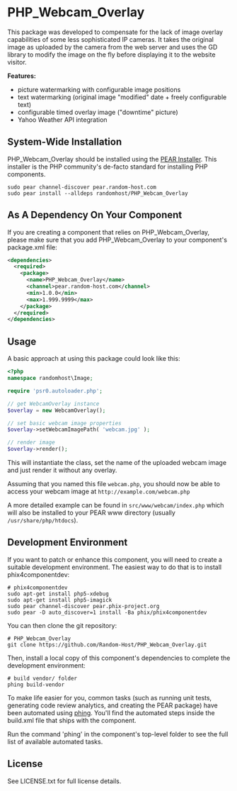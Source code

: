 PHP_Webcam_Overlay
==================

This package was developed to compensate for the lack of image overlay
capabilities of some less sophisticated IP cameras. It takes the original image
as uploaded by the camera from the web server and uses the GD library to modify
the image on the fly before displaying it to the website visitor.

**Features:**

- picture watermarking with configurable image positions
- text watermarking (original image "modified" date + freely configurable text)
- configurable timed overlay image ("downtime" picture)
- Yahoo Weather API integration

System-Wide Installation
------------------------

PHP_Webcam_Overlay should be installed using the [PEAR Installer](http://pear.php.net).
This installer is the PHP community's de-facto standard for installing PHP
components.

    sudo pear channel-discover pear.random-host.com
    sudo pear install --alldeps randomhost/PHP_Webcam_Overlay

As A Dependency On Your Component
---------------------------------

If you are creating a component that relies on PHP_Webcam_Overlay, please make
sure that you add PHP_Webcam_Overlay to your component's package.xml file:

```xml
<dependencies>
  <required>
    <package>
      <name>PHP_Webcam_Overlay</name>
      <channel>pear.random-host.com</channel>
      <min>1.0.0</min>
      <max>1.999.9999</max>
    </package>
  </required>
</dependencies>
```

Usage
-----

A basic approach at using this package could look like this:

```php
<?php
namespace randomhost\Image;

require 'psr0.autoloader.php';

// get WebcamOverlay instance
$overlay = new WebcamOverlay();

// set basic webcam image properties
$overlay->setWebcamImagePath( 'webcam.jpg' );

// render image
$overlay->render();
```

This will instantiate the class, set the name of the uploaded webcam image and
just render it without any overlay.

Assuming that you named this file `webcam.php`, you should now be able to
access your webcam image at `http://example.com/webcam.php`

A more detailed example can be found in `src/www/webcam/index.php` which will
also be installed to your PEAR www directory (usually `/usr/share/php/htdocs`).

Development Environment
-----------------------

If you want to patch or enhance this component, you will need to create a
suitable development environment. The easiest way to do that is to install
phix4componentdev:

    # phix4componentdev
    sudo apt-get install php5-xdebug
    sudo apt-get install php5-imagick
    sudo pear channel-discover pear.phix-project.org
    sudo pear -D auto_discover=1 install -Ba phix/phix4componentdev

You can then clone the git repository:

    # PHP_Webcam_Overlay
    git clone https://github.com/Random-Host/PHP_Webcam_Overlay.git

Then, install a local copy of this component's dependencies to complete the
development environment:

    # build vendor/ folder
    phing build-vendor

To make life easier for you, common tasks (such as running unit tests,
generating code review analytics, and creating the PEAR package) have been
automated using [phing](http://phing.info).  You'll find the automated steps
inside the build.xml file that ships with the component.

Run the command 'phing' in the component's top-level folder to see the full list
of available automated tasks.

License
-------

See LICENSE.txt for full license details.
